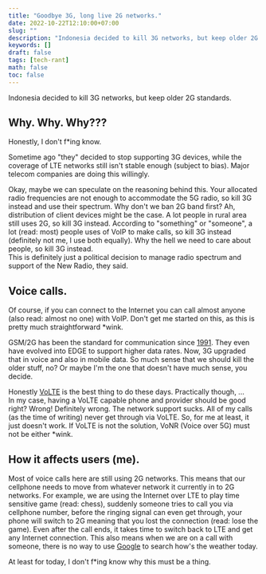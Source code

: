 ```yaml
---
title: "Goodbye 3G, long live 2G networks."
date: 2022-10-22T12:10:00+07:00
slug: ""
description: "Indonesia decided to kill 3G networks, but keep older 2G standards."
keywords: []
draft: false
tags: [tech-rant]
math: false
toc: false
---
```


Indonesia decided to kill 3G networks, but keep older 2G standards.

## Why. Why. Why???
Honestly, I don't f*ing know.

Sometime ago "they" decided to stop supporting 3G devices, while the coverage of LTE networks still isn't stable
enough (subject to bias). Major telecom companies are doing this willingly.

Okay, maybe we can speculate on the reasoning behind this. Your allocated radio frequencies are not enough to accommodate
the 5G radio, so kill 3G instead and use their spectrum. Why don't we ban 2G band first? Ah, distribution of
client devices might be the case. A lot people in rural area still uses 2G, so kill 3G instead. According to "something"
or "someone", a lot (read: most) people uses of VoIP to make calls, so kill 3G instead (definitely not me, I use both equally).
Why the hell we need to care about people, so kill 3G instead.  
This is definitely just a political decision to manage radio spectrum and support of the New Radio, they said.

## Voice calls.
Of course, if you can connect to the Internet you can call almost anyone (also read: almost no one) with VoIP.
Don't get me started on this, as this is pretty much straightforward *wink.

GSM/2G has been the standard for communication since [1991](https://en.wikipedia.org/w/index.php?title=2G&oldid=1114491643#cite_note-Radiolinja's_History-1).
They even have evolved into EDGE to support higher data rates. Now, 3G upgraded that in voice and also in mobile data.
So much sense that we should kill the older stuff, no? Or maybe I'm the one that doesn't have much sense, you decide.

Honestly [VoLTE](https://en.wikipedia.org/wiki/Voice_over_LTE) is the best thing to do these days. Practically though, ...  
In my case, having a VoLTE capable phone and provider should be good right? Wrong! Definitely wrong. The network support sucks.
All of my calls (as the time of writing) never get through via VoLTE. So, for me at least, it just doesn't work.
If VoLTE is not the solution, VoNR (Voice over 5G) must not be either *wink.

## How it affects users (me).

Most of voice calls here are still using 2G networks. This means that our cellphone needs to move from whatever network
it currently in to 2G networks. For example, we are using the Internet over LTE to play
time sensitive game (read: chess), suddenly someone tries to call you via cellphone number, before the ringing signal
can even get through, your phone will switch to 2G meaning that you lost the connection (read: lose the game). Even after
the call ends, it takes time to switch back to LTE and get any Internet connection. This also means when we are on a call
with someone, there is no way to use [Google](https://www.google.com/) to search how's the weather today.

At least for today, I don't f*ing know why this must be a thing.
